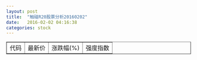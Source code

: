 ```yaml
---
layout: post
title:  "触碰R20股票分析20160202"
date:   2016-02-02 04:16:38
categories: stock
---
```

<script type="text/javascript">
var stockList = []
</script>

<table border="1">
 <tr>
 <td>代码</td>
  <td>最新价</td>
  <td>涨跌幅(%)</td>
 <td>强度指数</td>
</tr>
</table>
